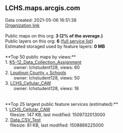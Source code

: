 <h2>LCHS.maps.arcgis.com</h2> Data created: 2021-05-06 16:51:38 <br /><a target='new' href='https://LCHS.maps.arcgis.com'>Organization link</a><br /><br />Public maps on this org: <b>3 (2% of the average.)</b><br />Public layers on this org: <b>6 </b>(<a target='new' href='https://services.arcgis.com/O9wkzRZJBnxYns72/ArcGIS/rest/services'>full service list</a>)<br />Estimated storaged used by feature layers: <b>0 MB</b><br /><br />**Top 50 public maps by views:**<br />  1. <a target='new' href='https://www.arcgis.com/home/item.html?id=ab37bda5808344c58ae9e55487b6663f'>K5-12_Data_Collection_Assignment</a> <br />  &nbsp;&nbsp;&nbsp;&nbsp; &nbsp;&nbsp;owner: lchstudent128, views: 60<br />  2. <a target='new' href='https://www.arcgis.com/home/item.html?id=5a989a0009df4459b6c3f2aeeffe06b7'>Loudoun County + Schools</a> <br />  &nbsp;&nbsp;&nbsp;&nbsp; &nbsp;&nbsp;owner: lchstudent128, views: 50<br />  3. <a target='new' href='https://www.arcgis.com/home/item.html?id=9b9e9cb59b174ed1a3bedc327ca5f2b5'>LCHS_Cellular_CAW</a> <br />  &nbsp;&nbsp;&nbsp;&nbsp; &nbsp;&nbsp;owner: lchstudent128, views: 18<br /><br /><br />**Top 25 largest public feature services (estimated):**<br /> 1. <a target='new' href='https://www.arcgis.com/home/item.html?id=5c4ecb33554d4191969ff44f91043dd0'>LCHS_Cellular_CAW</a><br /> &nbsp;&nbsp;&nbsp;&nbsp;filesize: 147 KB, last modified: 1509732013000<br /> 2. <a target='new' href='https://www.arcgis.com/home/item.html?id=f9fe8b4c10044f61827e4c7c716e7013'>Data_CSV_Test</a><br /> &nbsp;&nbsp;&nbsp;&nbsp;filesize: 81 KB, last modified: 1508866225000<br />